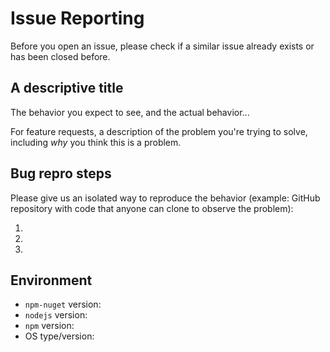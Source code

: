 # Issue Reporting

Before you open an issue, please check if a similar issue already exists or has been closed before.

## A descriptive title

The behavior you expect to see, and the actual behavior...

For feature requests, a description of the problem you're trying to solve, including *why* you think this is a problem.

## Bug repro steps

Please give us an isolated way to reproduce the behavior (example: GitHub repository with code that anyone can clone to observe the problem):

1.
2.
3.

## Environment

- `npm-nuget` version:
- `nodejs` version:
- `npm` version:
- OS type/version:
